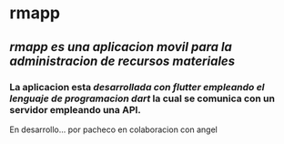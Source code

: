 # rmapp
## ***rmapp es una aplicacion movil para la administracion de recursos materiales***

### La aplicacion esta ***desarrollada con flutter empleando el lenguaje de programacion dart*** la cual se comunica con un servidor empleando una API.

En desarrollo... por pacheco en colaboracion con angel

